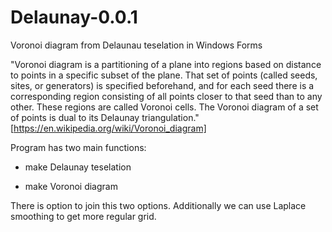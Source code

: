 # Delaunay-0.0.1
Voronoi diagram from Delaunau teselation in Windows Forms

"Voronoi diagram is a partitioning of a plane into regions based on distance to points in a specific subset of the plane. That set of points (called seeds, sites, or generators) is specified beforehand, and for each seed there is a corresponding region consisting of all points closer to that seed than to any other. These regions are called Voronoi cells. The Voronoi diagram of a set of points is dual to its Delaunay triangulation." [https://en.wikipedia.org/wiki/Voronoi_diagram]

Program has two main functions:

- make Delaunay teselation


- make Voronoi diagram

There is option to join this two options. Additionally we can use Laplace smoothing to get more regular grid.
